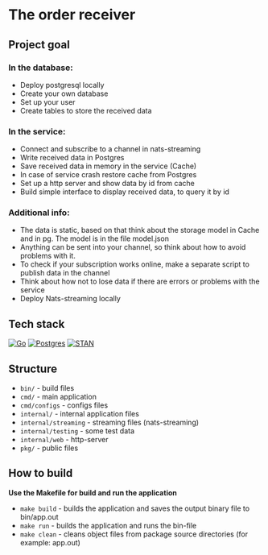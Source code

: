 # The order receiver

## Project goal
### In the database:
* Deploy postgresql locally
* Create your own database
* Set up your user
* Create tables to store the received data
### In the service:
* Connect and subscribe to a channel in nats-streaming
* Write received data in Postgres
* Save received data in memory in the service (Cache)
* In case of service crash restore cache from Postgres
* Set up a http server and show data by id from cache
* Build simple interface to display received data, to query it by id
### Additional info:
* The data is static, based on that think about the storage model in Cache and in pg. The model is in the file model.json
* Anything can be sent into your channel, so think about how to avoid problems with it.
* To check if your subscription works online, make a separate script to publish data in the channel
* Think about how not to lose data if there are errors or problems with the service
* Deploy Nats-streaming locally

## Tech stack
[![Go](https://img.shields.io/badge/go-%2300ADD8.svg?style=for-the-badge&logo=go&logoColor=white)](https://go.dev)
[![Postgres](https://img.shields.io/badge/postgres-%23316192.svg?style=for-the-badge&logo=postgresql&logoColor=white)](https://www.postgresql.org)
[![STAN](https://svgshare.com/i/qMu.svg)](https://nats.io)

## Structure
* `bin/` - build files
* `cmd/` - main application
* `cmd/configs` - configs files
* `internal/` - internal application files
* `internal/streaming` - streaming files (nats-streaming)
* `internal/testing` - some test data
* `internal/web` - http-server
* `pkg/` - public files

## How to build
**Use the Makefile for build and run the application**
* `make build` - builds the application and saves the output binary file to bin/app.out
* `make run` - builds the application and runs the bin-file
* `make clean` - cleans object files from package source directories (for example: app.out)